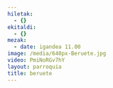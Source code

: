 ```yaml
---
hiletak:
  - {}
ekitaldi:
  - {}
mezak:
  - date: igandea 11.00
image: /media/640px-Beruete.jpg
video: PmiNoRGv7hY
layout: parroquia
title: beruete
---
```


